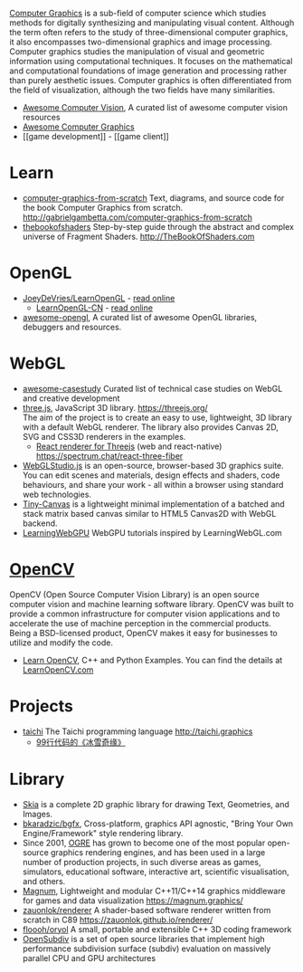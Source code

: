 [Computer Graphics](https://en.wikipedia.org/wiki/Computer_graphics_(computer_science)) is a sub-field of computer science which studies methods for digitally synthesizing and manipulating visual content. Although the term often refers to the study of three-dimensional computer graphics, it also encompasses two-dimensional graphics and image processing.  
Computer graphics studies the manipulation of visual and geometric information using computational techniques. It focuses on the mathematical and computational foundations of image generation and processing rather than purely aesthetic issues. Computer graphics is often differentiated from the field of visualization, although the two fields have many similarities.



- [Awesome Computer Vision](https://github.com/jbhuang0604/awesome-computer-vision), A curated list of awesome computer vision resources
- [Awesome Computer Graphics](https://github.com/luisnts/awesome-computer-graphics)
- [[game development]] - [[game client]]



# Learn
- [computer-graphics-from-scratch](https://github.com/ggambetta/computer-graphics-from-scratch) Text, diagrams, and source code for the book Computer Graphics from scratch. http://gabrielgambetta.com/computer-graphics-from-scratch
- [thebookofshaders](https://github.com/patriciogonzalezvivo/thebookofshaders) Step-by-step guide through the abstract and complex universe of Fragment Shaders. http://TheBookOfShaders.com



# OpenGL
- [JoeyDeVries/LearnOpenGL](https://github.com/JoeyDeVries/LearnOpenGL) - [read online](https://learnopengl.com/)
  - [LearnOpenGL-CN](https://github.com/LearnOpenGL-CN/LearnOpenGL-CN) - [read online](https://learnopengl-cn.github.io/)
- [awesome-opengl](https://github.com/eug/awesome-opengl), A curated list of awesome OpenGL libraries, debuggers and resources.



# WebGL
- [awesome-casestudy](https://github.com/luruke/awesome-casestudy) Curated list of technical case studies on WebGL and creative development
- [three.js](https://github.com/mrdoob/three.js/), JavaScript 3D library. https://threejs.org/  
  The aim of the project is to create an easy to use, lightweight, 3D library with a default WebGL renderer. The library also provides Canvas 2D, SVG and CSS3D renderers in the examples.
  - [React renderer for Threejs](https://github.com/react-spring/react-three-fiber) (web and react-native) https://spectrum.chat/react-three-fiber
- [WebGLStudio.js](https://github.com/jagenjo/webglstudio.js) is an open-source, browser-based 3D graphics suite. You can edit scenes and materials, design effects and shaders, code behaviours, and share your work - all within a browser using standard web technologies.
- [Tiny-Canvas](https://github.com/bitnenfer/tiny-canvas) is a lightweight minimal implementation of a batched and stack matrix based canvas similar to HTML5 Canvas2D with WebGL backend.
- [LearningWebGPU](https://github.com/hjlld/LearningWebGPU) WebGPU tutorials inspired by LearningWebGL.com



# [OpenCV](https://github.com/opencv/opencv)
OpenCV (Open Source Computer Vision Library) is an open source computer vision and machine learning software library. OpenCV was built to provide a common infrastructure for computer vision applications and to accelerate the use of machine perception in the commercial products. Being a BSD-licensed product, OpenCV makes it easy for businesses to utilize and modify the code.
- [Learn OpenCV](https://github.com/spmallick/learnopencv), C++ and Python Examples. You can find the details at [LearnOpenCV.com](https://www.learnopencv.com/)



# Projects
- [taichi](https://github.com/yuanming-hu/taichi/) The Taichi programming language http://taichi.graphics
  - [99行代码的《冰雪奇缘》](https://zhuanlan.zhihu.com/p/97700605)



# Library
- [Skia](https://github.com/google/skia) is a complete 2D graphic library for drawing Text, Geometries, and Images. 
- [bkaradzic/bgfx](https://github.com/bkaradzic/bgfx), Cross-platform, graphics API agnostic, "Bring Your Own Engine/Framework" style rendering library.
- Since 2001, [OGRE](https://www.ogre3d.org/) has grown to become one of the most popular open-source graphics rendering engines, and has been used in a large number of production projects, in such diverse areas as games, simulators, educational software, interactive art, scientific visualisation, and others.
- [Magnum](https://github.com/mosra/magnum), Lightweight and modular C++11/C++14 graphics middleware for games and data visualization https://magnum.graphics/
- [zauonlok/renderer](https://github.com/zauonlok/renderer) A shader-based software renderer written from scratch in C89 https://zauonlok.github.io/renderer/
- [floooh/oryol](https://github.com/floooh/oryol) A small, portable and extensible C++ 3D coding framework
- [OpenSubdiv](https://github.com/PixarAnimationStudios/OpenSubdiv) is a set of open source libraries that implement high performance subdivision surface (subdiv) evaluation on massively parallel CPU and GPU architectures

